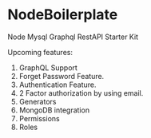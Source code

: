 # NodeBoilerplate
Node Mysql Graphql RestAPI Starter Kit


Upcoming features:

1. GraphQL Support
2. Forget Password Feature.
3. Authentication Feature.
4. 2 Factor authorization by using email.
5. Generators
6. MongoDB integration
7. Permissions
8. Roles
